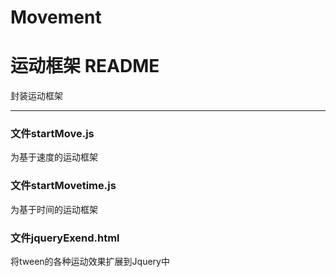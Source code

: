 # Movement
运动框架
README
===========================
封装运动框架
****
### 文件startMove.js 
为基于速度的运动框架

### 文件startMovetime.js
为基于时间的运动框架

### 文件jqueryExend.html
将tween的各种运动效果扩展到Jquery中
